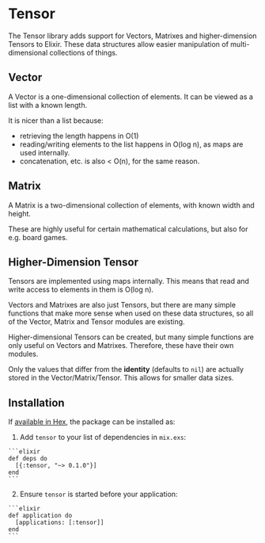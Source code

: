 # Tensor

The Tensor library adds support for Vectors, Matrixes and higher-dimension Tensors to Elixir.
These data structures allow easier manipulation of multi-dimensional collections of things.

## Vector

A Vector is a one-dimensional collection of elements. It can be viewed as a list with a known length.

It is nicer than a list because:

- retrieving the length happens in O(1)
- reading/writing elements to the list happens in O(log n), as maps are used internally.
- concatenation, etc. is also < O(n), for the same reason.


## Matrix

A Matrix is a two-dimensional collection of elements, with known width and height.

These are highly useful for certain mathematical calculations, but also for e.g. board games.

## Higher-Dimension Tensor

Tensors are implemented using maps internally. This means that read and write access to elements in them is O(log n).

Vectors and Matrixes are also just Tensors, but there are many simple functions that make more sense when used on these data structures, so all of the Vector, Matrix and Tensor modules are existing.

Higher-dimensional Tensors can be created, but many simple functions are only useful on Vectors and Matrixes. Therefore, these have their own modules. 

Only the values that differ from the __identity__ (defaults to `nil`) are actually stored in the Vector/Matrix/Tensor. This allows for smaller data sizes.

## Installation

If [available in Hex](https://hex.pm/docs/publish), the package can be installed as:

  1. Add `tensor` to your list of dependencies in `mix.exs`:

    ```elixir
    def deps do
      [{:tensor, "~> 0.1.0"}]
    end
    ```

  2. Ensure `tensor` is started before your application:

    ```elixir
    def application do
      [applications: [:tensor]]
    end
    ```

